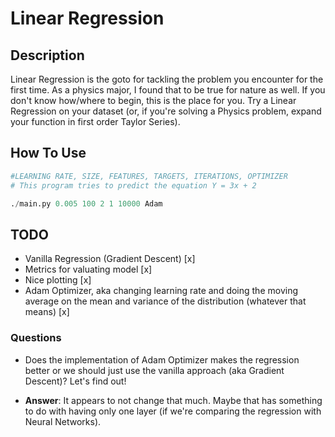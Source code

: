 # Linear Regression 

## Description
Linear Regression is the goto for tackling the problem you encounter for the first time. As a physics major, I found that to be true for nature as well. If you don't know how/where to begin, this is the place for you. Try a Linear Regression on your dataset (or, if you're solving a Physics problem, expand your function in first order Taylor Series).

## How To Use
```python
#LEARNING RATE, SIZE, FEATURES, TARGETS, ITERATIONS, OPTIMIZER
# This program tries to predict the equation Y = 3x + 2

./main.py 0.005 100 2 1 10000 Adam
```

## TODO
* Vanilla Regression (Gradient Descent) [x]
* Metrics for valuating model [x]
* Nice plotting [x]
* Adam Optimizer, aka changing learning rate and doing the moving average on the mean and variance of the distribution (whatever that means) [x]

### Questions
- Does the implementation of Adam Optimizer makes the regression better or we should just use the vanilla approach (aka Gradient Descent)? Let's find out!

- <b>Answer</b>: It appears to not change that much. Maybe that has something to do with having only one layer (if we're comparing the regression with Neural Networks).
